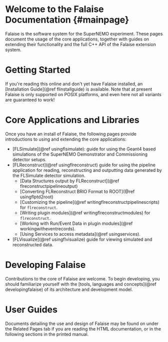 Welcome to the Falaise Documentation {#mainpage}
====================================
Falaise is the software system for the SuperNEMO experiment. These
pages document the usage of the core applications, together with guides
on extending their functionality and the full C++ API of the Falaise
extension system.

Getting Started
===============
If you're reading this online and don't yet have Falaise installed, an
[Installation Guide](@ref flinstallguide) is available. Note that
at present Falaise is only supported on POSIX platforms, and even here
not all variants are guaranteed to work!

Core Applications and Libraries
===============================
Once you have an install of Falaise, the following pages provide
introductions to using and extending the core applications:

- [FLSimulate](@ref usingflsimulate): guide for using the Geant4 based simulations of the SuperNEMO Demonstrator and Commissioning detector setups.
- [FLReconstruct](@ref usingflreconstruct) guide for using the pipeline application for reading, reconstructing and outputting data generated by the FLSimulate detector simulation.
  - [Data Structures output by FLReconstruct](@ref flreconstructpipelineoutput)
  - [Converting FLReconstruct BRIO Format to ROOT](@ref usingflptd2root)
  - [Customizing the pipeline](@ref writingflreconstructpipelinescripts) for `flreconstruct`.
  - [Writing plugin modules](@ref writingflreconstructmodules) for `flreconstruct`.
  - [Working with Run/Event Data in plugin modules](@ref workingwitheventrecords).
  - [Using Services to access metadata](@ref usingservices).
- [FLVisualize](@ref usingflvisualize) guide for viewing simulated and reconstructed data.

Developing Falaise
==================
Contributions to the core of Falaise are welcome. To begin developing,
you should familiarize yourself with the [tools, languages and concepts](@ref developingfalaise) of its architecture and development model.

User Guides
===========
Documents detailing the use and design of Falaise may be found on
under the Related Pages tab if you are reading the HTML documentation,
or in the following sections in the printed manual.
